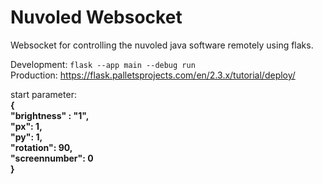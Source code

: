 # Nuvoled Websocket

Websocket for controlling the nuvoled java software remotely using flaks.

Development:
`flask --app main --debug run`  
Production:
https://flask.palletsprojects.com/en/2.3.x/tutorial/deploy/

start parameter:  
**{  
    "brightness" : "1",  
    "px": 1,  
    "py": 1,  
    "rotation": 90,  
    "screennumber": 0  
}**